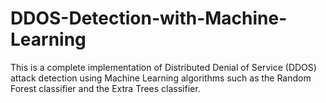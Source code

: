 # DDOS-Detection-with-Machine-Learning

This is a complete implementation of Distributed Denial of Service (DDOS) attack detection using Machine Learning algorithms such as the Random Forest classifier and the Extra Trees classifier.

